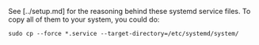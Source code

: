 See [../setup.md] for the reasoning behind these systemd service
files.  To copy all of them to your system, you could do:

```
sudo cp --force *.service --target-directory=/etc/systemd/system/
```
